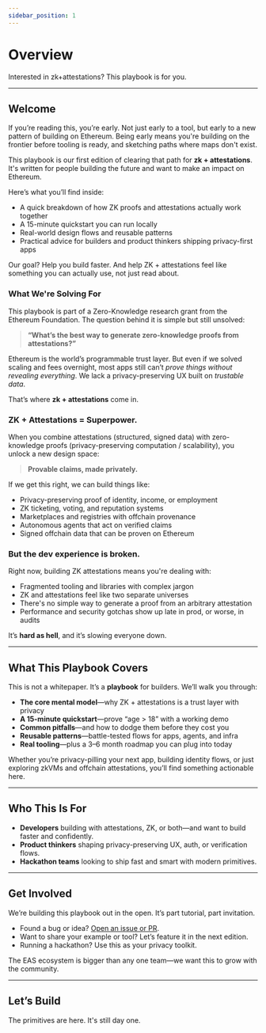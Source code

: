 ```yaml
---
sidebar_position: 1
---
```


# Overview
Interested in zk+attestations? This playbook is for you. 

----
## Welcome
If you’re reading this, you’re early. Not just early to a tool, but early to a new pattern of building on Ethereum. Being early means you're building on the frontier before tooling is ready, and sketching paths where maps don't exist. 

This playbook is our first edition of clearing that path for **zk + attestations**. It's written for people building the future and want to make an impact on Ethereum.

Here’s what you’ll find inside:
- A quick breakdown of how ZK proofs and attestations actually work together
- A 15-minute quickstart you can run locally
- Real-world design flows and reusable patterns
- Practical advice for builders and product thinkers shipping privacy-first apps

Our goal? Help you build faster. And help ZK + attestations feel like something you can actually use, not just read about.


### What We're Solving For
This playbook is part of a Zero-Knowledge research grant from the Ethereum Foundation. The question behind it is simple but still unsolved:

> **“What’s the best way to generate zero-knowledge proofs from attestations?”**

Ethereum is the world’s programmable trust layer. But even if we solved scaling and fees overnight, most apps still can’t *prove things without revealing everything*. We lack a privacy-preserving UX built on *trustable data*. 

That’s where **zk + attestations** come in.

### ZK + Attestations = Superpower.
When you combine attestations (structured, signed data) with zero-knowledge proofs (privacy-preserving computation / scalability), you unlock a new design space:

> **Provable claims, made privately.**

If we get this right, we can build things like:
- Privacy-preserving proof of identity, income, or employment
- ZK ticketing, voting, and reputation systems
- Marketplaces and registries with offchain provenance
- Autonomous agents that act on verified claims
- Signed offchain data that can be proven on Ethereum


### But the dev experience is broken.
Right now, building ZK attestations means you're dealing with:
- Fragmented tooling and libraries with complex jargon
- ZK and attestations feel like two separate universes
- There's no simple way to generate a proof from an arbitrary attestation  
- Performance and security gotchas show up late in prod, or worse, in audits  

It’s **hard as hell**, and it’s slowing everyone down.


---

## What This Playbook Covers

This is not a whitepaper. It’s a **playbook** for builders. We’ll walk you through:

- **The core mental model**—why ZK + attestations is a trust layer with privacy
- **A 15-minute quickstart**—prove “age > 18” with a working demo
- **Common pitfalls**—and how to dodge them before they cost you
- **Reusable patterns**—battle-tested flows for apps, agents, and infra
- **Real tooling**—plus a 3–6 month roadmap you can plug into today

Whether you’re privacy-pilling your next app, building identity flows, or just exploring zkVMs and offchain attestations, you’ll find something actionable here.

---

## Who This Is For

- **Developers** building with attestations, ZK, or both—and want to build faster and confidently.
- **Product thinkers** shaping privacy-preserving UX, auth, or verification flows.
- **Hackathon teams** looking to ship fast and smart with modern primitives.

---

## Get Involved

We’re building this playbook out in the open. It’s part tutorial, part invitation.

- Found a bug or idea? [Open an issue or PR](https://github.com/ethereum-attestation-service).  
- Want to share your example or tool? Let’s feature it in the next edition.  
- Running a hackathon? Use this as your privacy toolkit.  

The EAS ecosystem is bigger than any one team—we want this to grow with the community.

---

## Let’s Build

The primitives are here. It's still day one.